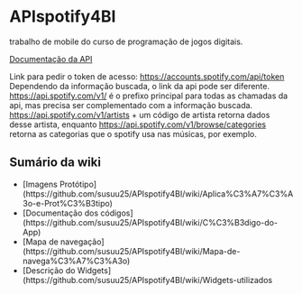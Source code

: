# APIspotify4BI
trabalho de mobile do curso de programação de jogos digitais.

[Documentação da API](https://developer.spotify.com/documentation/web-api/tutorials/getting-started)

Link para pedir o token de acesso: https://accounts.spotify.com/api/token
Dependendo da informação buscada, o link da api pode ser diferente. <br>
https://api.spotify.com/v1/ é o prefixo principal para todas as chamadas da api, mas precisa ser complementado com a informação buscada. <br>
https://api.spotify.com/v1/artists + um código de artista retorna dados desse artista, enquanto https://api.spotify.com/v1/browse/categories retorna as categorias que o spotify usa nas músicas, por exemplo.

## Sumário da wiki
<ul>
<li>[Imagens Protótipo](https://github.com/susuu25/APIspotify4BI/wiki/Aplica%C3%A7%C3%A3o-e-Prot%C3%B3tipo) </li>
<li>[Documentação dos códigos](https://github.com/susuu25/APIspotify4BI/wiki/C%C3%B3digo-do-App)</li>
<li>[Mapa de navegação](https://github.com/susuu25/APIspotify4BI/wiki/Mapa-de-navega%C3%A7%C3%A3o)</li>
<li>[Descrição do Widgets](https://github.com/susuu25/APIspotify4BI/wiki/Widgets-utilizados </li>
</ul>
